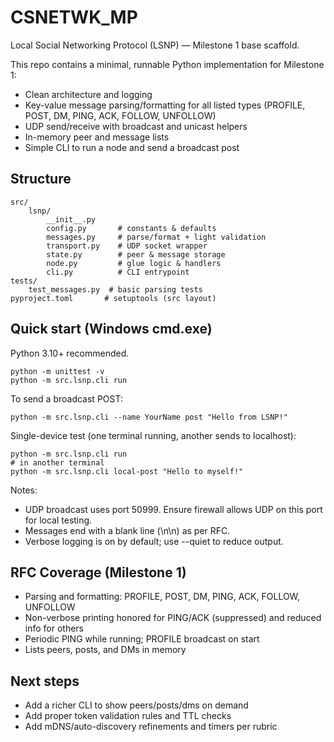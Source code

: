 # CSNETWK_MP

Local Social Networking Protocol (LSNP) — Milestone 1 base scaffold.

This repo contains a minimal, runnable Python implementation for Milestone 1:

- Clean architecture and logging
- Key-value message parsing/formatting for all listed types (PROFILE, POST, DM, PING, ACK, FOLLOW, UNFOLLOW)
- UDP send/receive with broadcast and unicast helpers
- In-memory peer and message lists
- Simple CLI to run a node and send a broadcast post

## Structure

```
src/
	lsnp/
		__init__.py
		config.py       # constants & defaults
		messages.py     # parse/format + light validation
		transport.py    # UDP socket wrapper
		state.py        # peer & message storage
		node.py         # glue logic & handlers
		cli.py          # CLI entrypoint
tests/
	test_messages.py  # basic parsing tests
pyproject.toml       # setuptools (src layout)
```

## Quick start (Windows cmd.exe)

Python 3.10+ recommended.

```
python -m unittest -v
python -m src.lsnp.cli run
```

To send a broadcast POST:

```
python -m src.lsnp.cli --name YourName post "Hello from LSNP!"
```

Single-device test (one terminal running, another sends to localhost):

```
python -m src.lsnp.cli run
# in another terminal
python -m src.lsnp.cli local-post "Hello to myself!"
```

Notes:

- UDP broadcast uses port 50999. Ensure firewall allows UDP on this port for local testing.
- Messages end with a blank line (\n\n) as per RFC.
- Verbose logging is on by default; use --quiet to reduce output.

## RFC Coverage (Milestone 1)

- Parsing and formatting: PROFILE, POST, DM, PING, ACK, FOLLOW, UNFOLLOW
- Non-verbose printing honored for PING/ACK (suppressed) and reduced info for others
- Periodic PING while running; PROFILE broadcast on start
- Lists peers, posts, and DMs in memory

## Next steps

- Add a richer CLI to show peers/posts/dms on demand
- Add proper token validation rules and TTL checks
- Add mDNS/auto-discovery refinements and timers per rubric
